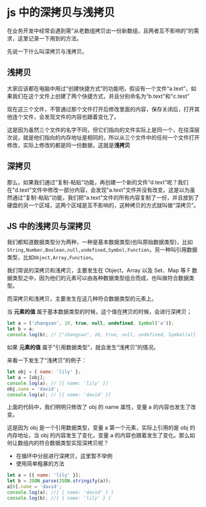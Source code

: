 # js 中的深拷贝与浅拷贝

在业务开发中经常会遇到需“从老数组拷贝出一份新数组，且两者互不影响的”的需求，这里记录一下用到的方法。

先说一下什么叫深拷贝与浅拷贝。

## 浅拷贝

大家应该都在电脑中用过“创建快捷方式”的功能吧，假设有一个文件“a.text”，如果我们在这个文件上创建了两个快捷方式，并且分别命名为“b.text"和"c.test"

现在这三个文件，不管通过那个文件打开后修改里面的内容，保存关闭后，打开其他连个文件，会发现文件的内容也跟着变化了。

这是因为虽然三个文件的名字不同，但它们指向的文件实际上是同一个，在往深层次说，就是他们指向的内存地址是相同的，所以从三个文件中的任何一个文件打开修改，实际上修改的都是同一份数据，这就是**浅拷贝**

## 深拷贝

那么，如果我们通过“复制-粘贴”功能，再创建一个新的文件“d.text”呢？我们在"d.text"文件中修改一部分内容，会发现"a.text"文件并没有改变。这是以为虽然通过“复制-粘贴”功能，我们把"a.text"文件的所有内容复制了一份，并且放到了硬盘的另一个区域，这两个区域是互不影响的，这种拷贝的方式就叫做“深拷贝”。

## JS 中的浅拷贝与深拷贝

我们都知道数据类型分为两种，一种是基本数据类型(也叫原始数据类型)，比如`String,Number,Boolean,null,undefined,Symbol,Function`，另一种叫引用数据类型，比如`Object,Array,Function`。

我们常说的深拷贝和浅拷贝，主要发生在 Object，Array 以及 Set、Map 等 F 数据类型之中，因为他们的元素可以由各种数据类型组合而成，也叫做符合数据类型。

而深拷贝和浅拷贝，主要发生在这几种符合数据类型的元素上。

当 **元素的值** 属于基本数据类型的时候，这个值在拷贝的时候，会进行深拷贝；

```js
let a = ['zhangsan', 10, true, null, undefined, Symbol('a')];
let b = a;
console.log(b); // ["zhangsan", 10, true, null, undefined, Symbol(a)]
```

如果 **元素的值** 属于"引用数据类型"，就会发生“浅拷贝”的情况。

来看一下发生了“浅拷贝”的例子：

```js
let obj = { name: 'lily' };
let a = [obj];
console.log(a); // [{ name: 'lily' }]
obj.name = 'david';
console.log(a); // [{ name: 'david' }]
```

上面的代码中，我们明明只修改了 obj 的 name 属性，变量 a 的内容也发生了改变。

这是因为 obj 是一个引用数据类型，变量 a 第一个元素，实际上引用的是 obj 的内存地址，当 obj 的内容发生了变化，变量 a 的内容也跟着发生了变化。那么如何让数组内的符合数据类型实现深拷贝呢？

- 在循环中分层进行深拷贝，这里暂不举例
- 使用简单粗暴的方法

```js
let a = [{ name: 'lily' }];
let b = JSON.parse(JSON.stringify(a));
a[0].name = 'david';
console.log(a); //[ { name: 'david' } ]
console.log(b); //[ { name: 'lily' } ]
```
